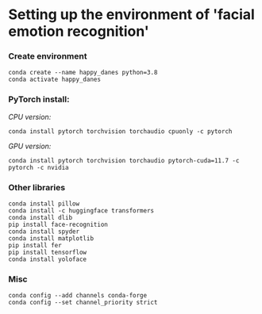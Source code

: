 # Setting up the environment of 'facial emotion recognition'

### Create environment
```
conda create --name happy_danes python=3.8
conda activate happy_danes
```

### PyTorch install:
*CPU version:*
```
conda install pytorch torchvision torchaudio cpuonly -c pytorch
```

*GPU version:*
```
conda install pytorch torchvision torchaudio pytorch-cuda=11.7 -c pytorch -c nvidia
```

### Other libraries
```
conda install pillow
conda install -c huggingface transformers
conda install dlib
pip install face-recognition
conda install spyder
conda install matplotlib
pip install fer
pip install tensorflow
conda install yoloface
```



### Misc
```
conda config --add channels conda-forge
conda config --set channel_priority strict
```